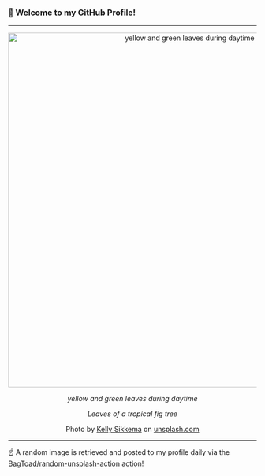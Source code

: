 ### 👋 Welcome to my GitHub Profile!

----

<div align="center">
  <img width="720" src="https://images.unsplash.com/photo-1622136061320-6fb380ea45ae?crop=entropy&cs=tinysrgb&fit=max&fm=jpg&ixid=M3w1NTI0OTR8MHwxfHJhbmRvbXx8fHx8fHx8fDE3MjgyODE1ODJ8&ixlib=rb-4.0.3&q=80&w=1080" alt="yellow and green leaves during daytime">
  
  <em>yellow and green leaves during daytime</em>
  
  <em>Leaves of a tropical fig tree</em>
  
  Photo by [Kelly Sikkema](http://inkypixelsdesign.com) on [unsplash.com](https://unsplash.com/)
</div>

----

☝️ A random image is retrieved and posted to my profile daily via the [BagToad/random-unsplash-action](https://github.com/BagToad/random-unsplash-action) action!
